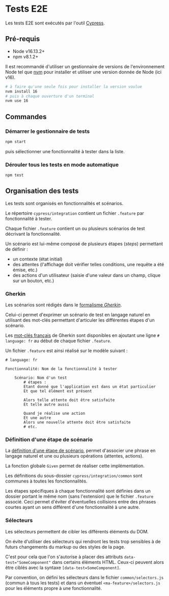 # Tests E2E

Les tests E2E sont exécutés par l'outil [Cypress](https://github.com/cypress-io/cypress).

## Pré-requis

- Node v16.13.2+
- npm v8.1.2+

Il est recommandé d'utiliser un gestionnaire de versions de l'environnement Node tel que [nvm](https://github.com/nvm-sh/nvm) pour installer et utiliser une version donnée de Node (ici v16).

```sh
# à faire qu'une seule fois pour installer la version voulue
nvm install 16
# puis à chaque ouverture d'un terminal
nvm use 16
```

## Commandes

### Démarrer le gestionnaire de tests

```sh
npm start
```

puis sélectionner une fonctionnalité à tester dans la liste.

### Dérouler tous les tests en mode automatique

```sh
npm test
```

## Organisation des tests

Les tests sont organisés en fonctionnalités et scénarios.

Le répertoire `cypress/integration` contient un fichier `.feature` par fonctionnalité à tester.

Chaque fichier `.feature` contient un ou plusieurs scénarios de test décrivant la fonctionnalité.

Un scénario est lui-même composé de plusieurs étapes (*steps*) permettant de définir :

- un contexte (état initial)
- des attentes (l'affichage doit vérifier telles conditions, une requête a été émise, etc.)
- des actions d'un utilisateur (saisie d'une valeur dans un champ, clique sur un bouton, etc.)

### Gherkin

Les scénarios sont rédigés dans le [formalisme *Gherkin*](https://cucumber.io/docs/gherkin/reference/).

Celui-ci permet d'exprimer un scénario de test en langage naturel en utilisant des mot-clés permettant d'articuler les différentes étapes d'un scénario.

Les [mot-clés français](https://cucumber.io/docs/gherkin/languages/#gherkin-dialect-fr-content) de Gherkin sont disponibles en ajoutant une ligne `# language: fr` au début de chaque fichier `.feature`.

Un fichier `.feature` est ainsi réalisé sur le modèle suivant :

```gherkin
# language: fr

Fonctionnalité: Nom de la fonctionnalité à tester

    Scénario: Nom d'un test
        # étapes :
        Etant donné que l'application est dans un état particulier
        Et que tel élément est présent 
        
        Alors telle attente doit être satisfaite
        Et telle autre aussi

        Quand je réalise une action
        Et une autre
        Alors une nouvelle attente doit être satisfaite
        # etc.
```

### Définition d'une étape de scénario

La [définition d'une étape de scénario](https://cucumber.io/docs/cucumber/step-definitions/), permet d'associer une phrase en langage naturel et une ou plusieurs opérations (attentes, actions).

La fonction globale `Given` permet de réaliser cette implémentation.

Les définitions du sous-dossier `cypress/integration/common` sont communes à toutes les fonctionnalités.

Les étapes spécifiques à chaque fonctionnalité sont définies dans un dossier portant le même nom (sans l'extension) que le fichier `.feature` associé.
Ceci permet d'éviter d'éventuelles collisions entre des phrases courtes ayant un sens différent d'une fonctionnalité à une autre.

### Sélecteurs

Les sélecteurs permettent de cibler les différents éléments du DOM.

On évite d'utiliser des sélecteurs qui rendront les tests trop sensibles à de futurs changements du markup ou des styles de la page.

C'est pour cela que l'on s'autorise à placer des attributs `data-test="SomeComponent"` dans certains éléments HTML.
Ceux-ci peuvent alors être ciblés avec la syntaxe `[data-test=SomeComponent]`.

Par convention, on défini les sélecteurs dans le fichier `common/selectors.js` (commun à tous les tests) et dans un éventuel `<ma-feature>/selectors.js` pour les éléments propre à une fonctionnalité.
